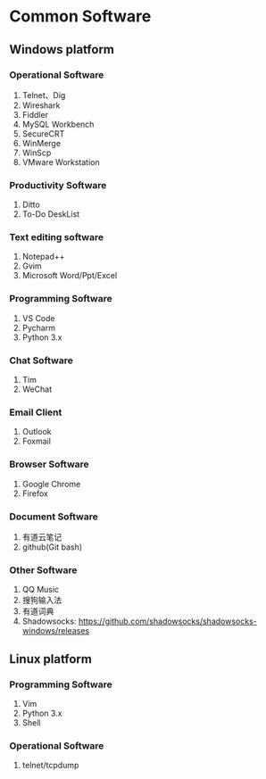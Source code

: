 # Common Software

## Windows platform

### Operational Software

1. Telnet、Dig
2. Wireshark
3. Fiddler
4. MySQL Workbench
5. SecureCRT
6. WinMerge
7. WinScp
8. VMware Workstation

### Productivity Software

1. Ditto
2. To-Do DeskList

### Text editing software

1. Notepad++
2. Gvim
3. Microsoft Word/Ppt/Excel

### Programming Software

1. VS Code
2. Pycharm
3. Python 3.x

### Chat Software

1. Tim
2. WeChat

### Email Client

1. Outlook
2. Foxmail

### Browser Software

1. Google Chrome
2. Firefox

### Document Software

1. 有道云笔记
2. github(Git bash)

### Other Software

1. QQ Music
2. 搜狗输入法
3. 有道词典
4. Shadowsocks: <https://github.com/shadowsocks/shadowsocks-windows/releases>

## Linux platform

### Programming Software

1. Vim
2. Python 3.x
3. Shell

### Operational Software

1. telnet/tcpdump